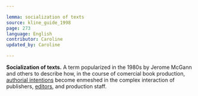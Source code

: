 ```yaml
---

lemma: socialization of texts
source: kline_guide_1998
page: 273
language: English
contributor: Caroline
updated_by: Caroline

---
```


**Socialization of texts.** A term popularized in the 1980s by Jerome McGann and others to describe how, in the course of comercial book production, [authorial intentions](intentionality.html) become enmeshed in the complex interaction of publishers, [editors](editorScholarly.html), and production staff.

